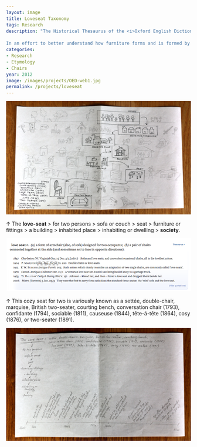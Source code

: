 ```yaml
---
layout: image
title: Loveseat Taxonomy
tags: Research
description: "The Historical Thesaurus of the <i>Oxford English Dictionary</i> sorts each and every one of the 800,000 words in the English language into a taxonomy of synonymous terms. At the headwaters of this linguistic river are three ideas into which every word can be sorted: The External World, The Mind, and Society. These are broken down into successively narrower domains. This taxonomy eventually divides into more than 236,000 separate categories.<br><br>

In an effort to better understand how furniture forms and is formed by human relationships, I followed the taxonomy upstream to see how and where different pieces of furniture related to each other and to the words we choose to describe our relationships to each other. This particular diagram traces the semantic route of that most commonplace and romantic of chairs: the love seat."
categories:
- Research
- Etymology
- Chairs
year: 2012
image: /images/projects/OED-web1.jpg
permalink: /projects/loveseat
---
```


<img src="/images/projects/OED-web1.jpg">
<div class="images-right"><p>&uarr; The <b>love-seat</b> > for two persons > sofa or couch > seat > furniture or fittings > a building > inhabited place > inhabiting or dwelling > <b>society</b>.</p></div>
<section class="clear"></section>

<img src="/images/projects/OED-web3.png">
<div class="images-right"><p>&uarr; This cozy seat for two is variously known as a settée, double-chair, marquise, British two-seater, courting bench, conversation chair (1793), confidante (1794), sociable (1811), causeuse (1844), tête-á-tête (1864), cosy (1876), or two-seater (1891).</p></div>
<section class="clear"></section>
    
<img src="/images/projects/OED-web2.jpg">

<!--Footnotes -->
